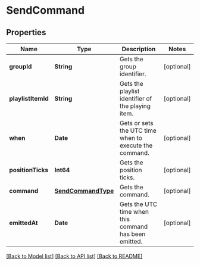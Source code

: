 # SendCommand

## Properties
Name | Type | Description | Notes
------------ | ------------- | ------------- | -------------
**groupId** | **String** | Gets the group identifier. | [optional] 
**playlistItemId** | **String** | Gets the playlist identifier of the playing item. | [optional] 
**when** | **Date** | Gets or sets the UTC time when to execute the command. | [optional] 
**positionTicks** | **Int64** | Gets the position ticks. | [optional] 
**command** | [**SendCommandType**](SendCommandType.md) | Gets the command. | [optional] 
**emittedAt** | **Date** | Gets the UTC time when this command has been emitted. | [optional] 

[[Back to Model list]](../README.md#documentation-for-models) [[Back to API list]](../README.md#documentation-for-api-endpoints) [[Back to README]](../README.md)


